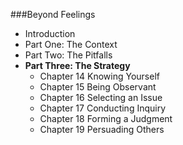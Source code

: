 ###Beyond Feelings
- Introduction
- Part One: The Context
- Part Two: The Pitfalls
- **Part Three: The Strategy**
    - Chapter 14 Knowing Yourself
    - Chapter 15 Being Observant
    - Chapter 16 Selecting an Issue
    - Chapter 17 Conducting Inquiry
    - Chapter 18 Forming a Judgment
    - Chapter 19 Persuading Others


